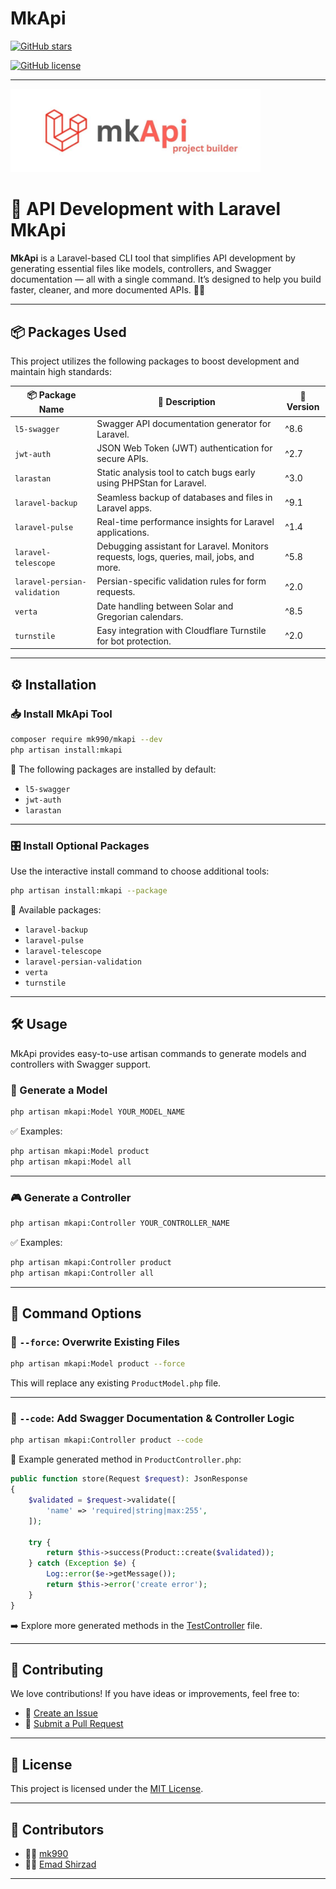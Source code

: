 # MkApi

[![GitHub stars](https://img.shields.io/github/stars/mk990/MkApi?style=social)](https://github.com/mk990/MkApi)

[![GitHub license](https://img.shields.io/github/license/mk990/MkApi)](https://github.com/mk990/MkApi/blob/main/LICENSE)

---

<img src="./logo.jpg" alt="MkApi Logo" width="400px" />

# 🚀 API Development with Laravel MkApi

**MkApi** is a Laravel-based CLI tool that simplifies API development by generating essential files like models, controllers, and Swagger documentation — all with a single command. It’s designed to help you build faster, cleaner, and more documented APIs. 🧰✨

---

## 📦 Packages Used

This project utilizes the following packages to boost development and maintain high standards:

| 📦 Package Name              | 📝 Description                                                                           | 🔢 Version |
| ---------------------------- | ---------------------------------------------------------------------------------------- | ---------- |
| `l5-swagger`                 | Swagger API documentation generator for Laravel.                                         | ^8.6       |
| `jwt-auth`                   | JSON Web Token (JWT) authentication for secure APIs.                                     | ^2.7       |
| `larastan`                   | Static analysis tool to catch bugs early using PHPStan for Laravel.                      | ^3.0       |
| `laravel-backup`             | Seamless backup of databases and files in Laravel apps.                                  | ^9.1       |
| `laravel-pulse`              | Real-time performance insights for Laravel applications.                                 | ^1.4       |
| `laravel-telescope`          | Debugging assistant for Laravel. Monitors requests, logs, queries, mail, jobs, and more. | ^5.8       |
| `laravel-persian-validation` | Persian-specific validation rules for form requests.                                     | ^2.0       |
| `verta`                      | Date handling between Solar and Gregorian calendars.                                     | ^8.5       |
| `turnstile`                  | Easy integration with Cloudflare Turnstile for bot protection.                           | ^2.0       |

---

## ⚙️ Installation

### 📥 Install MkApi Tool

```bash
composer require mk990/mkapi --dev
php artisan install:mkapi
```

🔧 The following packages are installed by default:

- `l5-swagger`
- `jwt-auth`
- `larastan`

---

### 🎛️ Install Optional Packages

Use the interactive install command to choose additional tools:

```bash
php artisan install:mkapi --package
```

📌 Available packages:

- `laravel-backup`
- `laravel-pulse`
- `laravel-telescope`
- `laravel-persian-validation`
- `verta`
- `turnstile`

---

## 🛠️ Usage

MkApi provides easy-to-use artisan commands to generate models and controllers with Swagger support.

### 🧱 Generate a Model

```bash
php artisan mkapi:Model YOUR_MODEL_NAME
```

✅ Examples:

```bash
php artisan mkapi:Model product
php artisan mkapi:Model all
```

---

### 🎮 Generate a Controller

```bash
php artisan mkapi:Controller YOUR_CONTROLLER_NAME
```

✅ Examples:

```bash
php artisan mkapi:Controller product
php artisan mkapi:Controller all
```

---

## 🧩 Command Options

### 🔁 `--force`: Overwrite Existing Files

```bash
php artisan mkapi:Model product --force
```

This will replace any existing `ProductModel.php` file.

---

### 🧾 `--code`: Add Swagger Documentation & Controller Logic

```bash
php artisan mkapi:Controller product --code
```

🧠 Example generated method in `ProductController.php`:

```php
public function store(Request $request): JsonResponse
{
    $validated = $request->validate([
        'name' => 'required|string|max:255',
    ]);

    try {
        return $this->success(Product::create($validated));
    } catch (Exception $e) {
        Log::error($e->getMessage());
        return $this->error('create error');
    }
}
```

➡️ Explore more generated methods in the [TestController](https://github.com/Emadshirzad/mkapi/blob/master/src/TestController.php) file.

---

## 🤝 Contributing

We love contributions! If you have ideas or improvements, feel free to:

- 📌 [Create an Issue](https://github.com/mk990/MkApi/issues)
- 🚀 [Submit a Pull Request](https://github.com/mk990/MkApi/pulls)

---

## 📝 License

This project is licensed under the [MIT License](https://opensource.org/licenses/MIT).

---

## 👥 Contributors

- 👨‍💻 [mk990](https://github.com/mk990)
- 👨‍💻 [Emad Shirzad](https://github.com/Emadshirzad)

---
